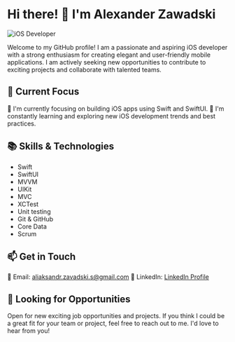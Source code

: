 # Hi there! 👋 I'm Alexander Zawadski

![iOS Developer](https://img.shields.io/badge/iOS%20Developer-%F0%9F%9B%A0-orange)

Welcome to my GitHub profile! I am a passionate and aspiring iOS developer with a strong enthusiasm for creating elegant and user-friendly mobile applications. I am actively seeking new opportunities to contribute to exciting projects and collaborate with talented teams.

## 🔭 Current Focus

📱 I'm currently focusing on building iOS apps using Swift and SwiftUI.
🌱 I'm constantly learning and exploring new iOS development trends and best practices.

## 📚 Skills & Technologies

- Swift
- SwiftUI
- MVVM
- UIKit
- MVC
- XCTest
- Unit testing
- Git & GitHub
- Core Data
- Scrum

## 📫 Get in Touch

📧 Email: aliaksandr.zavadski.s@gmail.com
💼 LinkedIn: [LinkedIn Profile](https://www.linkedin.com/in/alex-zavadskiy-ios/)

## 🚀 Looking for Opportunities

Open for new exciting job opportunities and projects. If you think I could be a great fit for your team or project, feel free to reach out to me. I'd love to hear from you!
